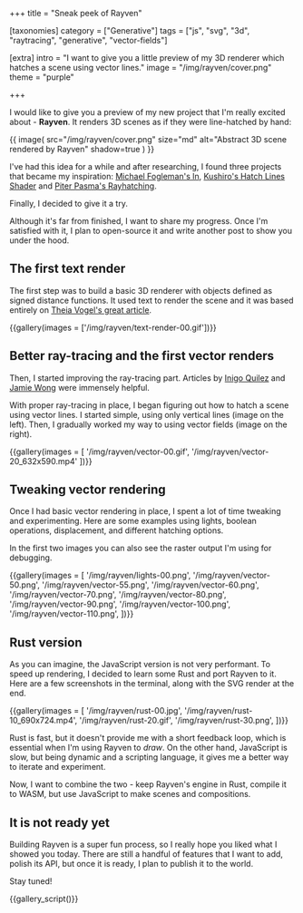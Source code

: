 +++
title = "Sneak peek of <span>Rayven</span>"

[taxonomies]
category = ["Generative"]
tags = ["js", "svg", "3d", "raytracing", "generative", "vector-fields"]

[extra]
intro = "I want to give you a little preview of my 3D renderer which hatches a scene using vector lines."
image = "/img/rayven/cover.png"
theme = "purple"

+++

I would like to give you a preview of my new project that I'm really excited about - **Rayven**. It renders 3D scenes as if they were line-hatched by hand:

{{ image(
  src="/img/rayven/cover.png"
  size="md"
  alt="Abstract 3D scene rendered by Rayven"
  shadow=true
) }}

I've had this idea for a while and after researching, I found three projects that became my inspiration: [Michael Fogleman's ln](https://github.com/fogleman/ln), [Kushiro's Hatch Lines Shader](https://kushiro.gumroad.com/l/SXYqZ) and [Piter Pasma's Rayhatching](https://www.fxhash.xyz/article/rayhatching-evolution).

Finally, I decided to give it a try.

Although it's far from finished, I want to share my progress. Once I'm satisfied with it, I plan to open-source it and write another post to show you under the hood.

## The first text render

The first step was to build a basic 3D renderer with objects defined as signed distance functions. It used text to render the scene and it was based entirely on [Theia Vogel's great article](https://vgel.me/posts/donut/).

{{gallery(images = ['/img/rayven/text-render-00.gif'])}}

## Better ray-tracing and the first vector renders

Then, I started improving the ray-tracing part. Articles by [Inigo Quilez](https://iquilezles.org/articles/distfunctions/) and [Jamie Wong](https://jamie-wong.com/2016/07/15/ray-marching-signed-distance-functions/) were immensely helpful.

With proper ray-tracing in place, I began figuring out how to hatch a scene using vector lines. I started simple, using only vertical lines (image on the left). Then, I gradually worked my way to using vector fields (image on the right).

{{gallery(images = [
  '/img/rayven/vector-00.gif',
  '/img/rayven/vector-20_632x590.mp4'
])}}

## Tweaking vector rendering

Once I had basic vector rendering in place, I spent a lot of time tweaking and experimenting. Here are some examples using lights, boolean operations, displacement, and different hatching options.

In the first two images you can also see the raster output I'm using for debugging.

{{gallery(images = [
  '/img/rayven/lights-00.png',
  '/img/rayven/vector-50.png',
  '/img/rayven/vector-55.png',
  '/img/rayven/vector-60.png',
  '/img/rayven/vector-70.png',
  '/img/rayven/vector-80.png',
  '/img/rayven/vector-90.png',
  '/img/rayven/vector-100.png',
  '/img/rayven/vector-110.png',
])}}

## Rust version

As you can imagine, the JavaScript version is not very performant. To speed up rendering, I decided to learn some Rust and port Rayven to it. Here are a few screenshots in the terminal, along with the SVG render at the end.

{{gallery(images = [
  '/img/rayven/rust-00.jpg',
  '/img/rayven/rust-10_690x724.mp4',
  '/img/rayven/rust-20.gif',
  '/img/rayven/rust-30.png',
])}}

Rust is fast, but it doesn't provide me with a short feedback loop, which is essential when I'm using Rayven to *draw*. On the other hand, JavaScript is slow, but being dynamic and a scripting language, it gives me a better way to iterate and experiment.

Now, I want to combine the two - keep Rayven's engine in Rust, compile it to WASM, but use JavaScript to make scenes and compositions.

## It is not ready yet

Building Rayven is a super fun process, so I really hope you liked what I showed you today. There are still a handful of features that I want to add, polish its API, but once it is ready, I plan to publish it to the world.

Stay tuned!

{{gallery_script()}}
